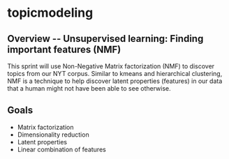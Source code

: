 topicmodeling
=============

## Overview -- Unsupervised learning: Finding important features (NMF)

This sprint will use Non-Negative Matrix factorization (NMF) to discover topics from our NYT corpus.  Similar to kmeans and hierarchical clustering, NMF is a technique to help discover latent properties (features) in our data that a human might not have been able to see otherwise.

## Goals

* Matrix factorization
* Dimensionality reduction
* Latent properties
* Linear combination of features


